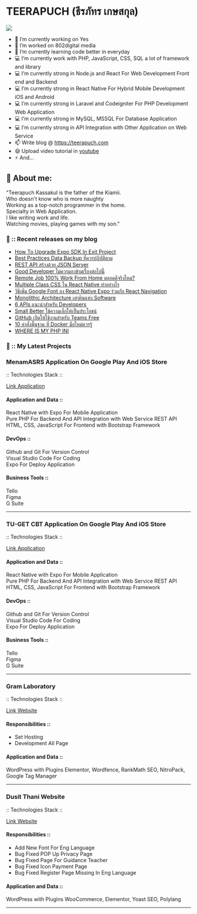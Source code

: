 # TEERAPUCH (ธีรภัทร เกษสกุล)

<img src="https://images.unsplash.com/photo-1529603992250-a55acb77d146?ixlib=rb-1.2.1&ixid=eyJhcHBfaWQiOjEyMDd9&auto=format&fit=crop&w=1350&q=80" />

- 🔭 I’m currently working on Yes
- 🔭 I’m worked on 802digital media
- 🌱 I’m currently learning code better in everyday
- 💻 I’m currently work with PHP, JavaScript, CSS, SQL a lot of framework and library 
- 💻 I’m currently strong in Node.js and React For Web Development Front end and Backend
- 💻 I’m currently strong in React Native For Hybrid Mobile Development iOS and Android
- 💻 I’m currently strong in Laravel and Codeigniter For PHP Development Web Application
- 💻 I’m currently strong in MySQL, MSSQL For Database Application
- 💻 I’m currently strong in API Integration with Other Application on Web Service
- 📫 Write blog @ https://teerapuch.com 
- 😄 Upload video tutorial in <a href="https://www.youtube.com/channel/UCvCbqgFKT8Al-M1kjgs75Gw">youtube</a> 
- ⚡ And...

## 🤔 About me:
"Teerapuch Kassakul is the father of the Kiamii. <br>
Who doesn't know who is more naughty <br>
Working as a top-notch programmer in the home.<br> 
Specialty in Web Application. <br>
I like writing work and life. <br>
Watching movies, playing games with my son."

### 👨 :: Recent releases on my blog

- <a href="https://teerapuch.com/developer/how-to-upgrade-expo-sdk/" target="_blank">How To Upgrade Expo SDK In Exit Project</a>
- <a href="https://teerapuch.com/technology/best-practices-data-backup-to-follow/" target="_blank">Best Practices Data Backup ที่ควรปฏิบัติตาม</a> 
- <a href="https://teerapuch.com/developer/rest-api-json-server/" target="_blank">REST API สร้างด้วย JSON Server</a>
- <a href="https://teerapuch.com/developer/good-developer/" target="_blank">Good Developer ไม่ควรมองข้ามเรื่องต่อไปนี้</a>
- <a href="https://teerapuch.com/life/remote-job-wfh/" target="_blank">Remote Job 100% Work From Home ตลอดดีจริงไหม?</a>
- <a href="https://teerapuch.com/developer/multiple-class-css-in-react-native/" target="_blank">Multiple Class CSS ใน React Native ทำอย่างไร</a>
- <a href="https://teerapuch.com/developer/%e0%b8%a7%e0%b8%b4%e0%b8%98%e0%b8%b5%e0%b9%80%e0%b8%9e%e0%b8%b4%e0%b9%88%e0%b8%a1-google-font-%e0%b8%a5%e0%b8%87-react-native-expo/" target="_blank">วิธีเพิ่ม Google Font ลง React Native Expo ร่วมกับ React Navigation</a>
- <a href="https://teerapuch.com/developer/monolithic-architecture/" target="_blank">Monolithic Architecture เสาหินแห่ง Software</a>
- <a href="https://teerapuch.com/developer/6-apis-should-know/" target="_blank">6 APIs แนะนำสำหรับ Developers</a>
- <a href="https://teerapuch.com/life/small-better/" target="_blank">Small Better ใช้ความเล็กให้เป็นประโยชน์</a>
- <a href="https://teerapuch.com/news/github-free-for-teams/" target="_blank">GitHub เปิดให้ใช้งานสำหรับ Teams Free</a>
- <a href="https://teerapuch.com/developer/10-basic-command-docker/" target="_blank">10 คำสั่งพื้นฐาน ที่ Docker มือใหม่ควรรู้</a>
- <a href="https://teerapuch.com/developer/where-my-php-ini/" target="_blank">WHERE IS MY PHP INI</a>

### 👨 :: My Latest Projects

### MenamASRS Application On Google Play And iOS Store
:: Technologies Stack  ::

<a href="https://play.google.com/store/apps/details?id=com.teerapuch.snapasrs" target="_blank">Link Application</a>

#### Application and Data :: 
React Native with Expo For Mobile Application \
Pure PHP For Backend And API Integration with Web Service REST API \
HTML, CSS, JavaScript For Frontend with Bootstrap Framework 

#### DevOps :: 
Github and Git For Version Control \
Visual Studio Code For Coding \
Expo For Deploy Application 

#### Business Tools :: 
Tello \
Figma \
G Suite 

- - - - 

### TU-GET CBT Application On Google Play And iOS Store
:: Technologies Stack  ::

<a href="https://play.google.com/store/apps/details?id=com.tu.tuget" target="_blank">Link Application</a>

#### Application and Data :: 
React Native with Expo For Mobile Application  \
Pure PHP For Backend And API Integration with Web Service REST API  \
HTML, CSS, JavaScript For Frontend with Bootstrap Framework 

#### DevOps :: 
Github and Git For Version Control  \
Visual Studio Code For Coding  \
Expo For Deploy Application  

#### Business Tools :: 
Tello  \
Figma  \
G Suite  

- - - -
### Gram Laboratory
:: Technologies Stack  ::

<a href="https://glam-laboratory.com/" target="_blank">Link Website</a>

#### Responsibilities ::
- Set Hosting
- Development All Page

#### Application and Data :: 
WordPress with Plugins Elementor, Wordfence, RankMath SEO, NitroPack, Google Tag Manager 

- - - -

### Dusit Thani Website
:: Technologies Stack  ::

<a href="https://dtc.ac.th/" target="_blank">Link Website</a>

#### Responsibilities ::
- Add New Font For Eng Language
- Bug Fixed POP Up Privacy Page
- Bug Fixed Page For Guidance Teacher
- Bug Fixed Icon Payment Page
- Bug Fixed Register Page Missing In Eng Language

#### Application and Data :: 
WordPress with Plugins WooCommerce, Elementor, Yoast SEO, Polylang 

- - - -
